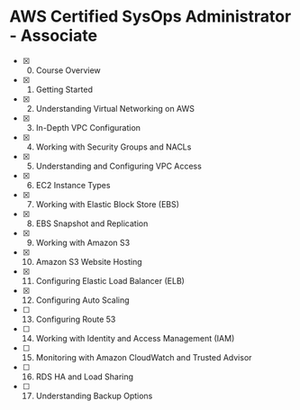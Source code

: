 # AWS Certified SysOps Administrator - Associate

- [x] 00. Course Overview
- [x] 01. Getting Started
- [x] 02. Understanding Virtual Networking on AWS
- [x] 03. In-Depth VPC Configuration
- [x] 04. Working with Security Groups and NACLs
- [x] 05. Understanding and Configuring VPC Access
- [x] 06. EC2 Instance Types
- [x] 07. Working with Elastic Block Store (EBS)
- [x] 08. EBS Snapshot and Replication
- [x] 09. Working with Amazon S3
- [x] 10. Amazon S3 Website Hosting
- [x] 11. Configuring Elastic Load Balancer (ELB)
- [x] 12. Configuring Auto Scaling
- [ ] 13. Configuring Route 53
- [ ] 14. Working with Identity and Access Management (IAM)
- [ ] 15. Monitoring with Amazon CloudWatch and Trusted Advisor
- [ ] 16. RDS HA and Load Sharing
- [ ] 17. Understanding Backup Options
